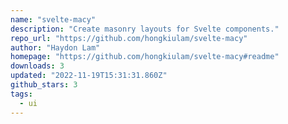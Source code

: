 ```yaml
---
name: "svelte-macy"
description: "Create masonry layouts for Svelte components."
repo_url: "https://github.com/hongkiulam/svelte-macy"
author: "Haydon Lam"
homepage: "https://github.com/hongkiulam/svelte-macy#readme"
downloads: 3
updated: "2022-11-19T15:31:31.860Z"
github_stars: 3
tags: 
  - ui
---
```

